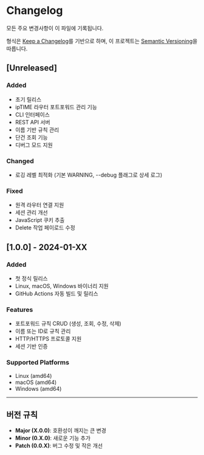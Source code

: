 # Changelog

모든 주요 변경사항이 이 파일에 기록됩니다.

형식은 [Keep a Changelog](https://keepachangelog.com/ko/1.0.0/)를 기반으로 하며,
이 프로젝트는 [Semantic Versioning](https://semver.org/lang/ko/)을 따릅니다.

## [Unreleased]

### Added
- 초기 릴리스
- ipTIME 라우터 포트포워드 관리 기능
- CLI 인터페이스
- REST API 서버
- 이름 기반 규칙 관리
- 단건 조회 기능
- 디버그 모드 지원

### Changed
- 로깅 레벨 최적화 (기본 WARNING, --debug 플래그로 상세 로그)

### Fixed
- 원격 라우터 연결 지원
- 세션 관리 개선
- JavaScript 쿠키 추출
- Delete 작업 페이로드 수정

## [1.0.0] - 2024-01-XX

### Added
- 첫 정식 릴리스
- Linux, macOS, Windows 바이너리 지원
- GitHub Actions 자동 빌드 및 릴리스

### Features
- 포트포워드 규칙 CRUD (생성, 조회, 수정, 삭제)
- 이름 또는 ID로 규칙 관리
- HTTP/HTTPS 프로토콜 지원
- 세션 기반 인증

### Supported Platforms
- Linux (amd64)
- macOS (amd64)
- Windows (amd64)

---

## 버전 규칙

- **Major (X.0.0)**: 호환성이 깨지는 큰 변경
- **Minor (0.X.0)**: 새로운 기능 추가
- **Patch (0.0.X)**: 버그 수정 및 작은 개선